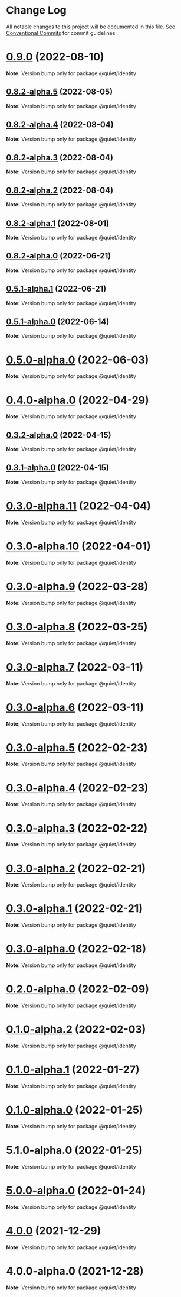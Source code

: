 # Change Log

All notable changes to this project will be documented in this file.
See [Conventional Commits](https://conventionalcommits.org) for commit guidelines.

# [0.9.0](https://github.com/TryQuiet/identity/compare/@quiet/identity@0.8.2-alpha.5...@quiet/identity@0.9.0) (2022-08-10)

**Note:** Version bump only for package @quiet/identity





## [0.8.2-alpha.5](https://github.com/TryQuiet/identity/compare/@quiet/identity@0.8.2-alpha.4...@quiet/identity@0.8.2-alpha.5) (2022-08-05)

**Note:** Version bump only for package @quiet/identity





## [0.8.2-alpha.4](https://github.com/TryQuiet/identity/compare/@quiet/identity@0.8.2-alpha.3...@quiet/identity@0.8.2-alpha.4) (2022-08-04)

**Note:** Version bump only for package @quiet/identity





## [0.8.2-alpha.3](https://github.com/TryQuiet/identity/compare/@quiet/identity@0.8.2-alpha.1...@quiet/identity@0.8.2-alpha.3) (2022-08-04)

**Note:** Version bump only for package @quiet/identity





## [0.8.2-alpha.2](https://github.com/TryQuiet/identity/compare/@quiet/identity@0.8.2-alpha.1...@quiet/identity@0.8.2-alpha.2) (2022-08-04)

**Note:** Version bump only for package @quiet/identity





## [0.8.2-alpha.1](https://github.com/TryQuiet/identity/compare/@quiet/identity@0.8.2-alpha.0...@quiet/identity@0.8.2-alpha.1) (2022-08-01)

**Note:** Version bump only for package @quiet/identity





## [0.8.2-alpha.0](https://github.com/TryQuiet/identity/compare/@quiet/identity@0.5.1-alpha.1...@quiet/identity@0.8.2-alpha.0) (2022-06-21)

**Note:** Version bump only for package @quiet/identity





## [0.5.1-alpha.1](https://github.com/TryQuiet/identity/compare/@quiet/identity@0.5.1-alpha.0...@quiet/identity@0.5.1-alpha.1) (2022-06-21)

**Note:** Version bump only for package @quiet/identity





## [0.5.1-alpha.0](https://github.com/TryQuiet/identity/compare/@quiet/identity@0.5.0-alpha.0...@quiet/identity@0.5.1-alpha.0) (2022-06-14)

**Note:** Version bump only for package @quiet/identity





# [0.5.0-alpha.0](https://github.com/TryQuiet/identity/compare/@quiet/identity@0.4.0-alpha.0...@quiet/identity@0.5.0-alpha.0) (2022-06-03)

**Note:** Version bump only for package @quiet/identity





# [0.4.0-alpha.0](https://github.com/TryQuiet/identity/compare/@quiet/identity@0.3.2-alpha.0...@quiet/identity@0.4.0-alpha.0) (2022-04-29)

**Note:** Version bump only for package @quiet/identity





## [0.3.2-alpha.0](https://github.com/TryQuiet/identity/compare/@quiet/identity@0.3.0-alpha.11...@quiet/identity@0.3.2-alpha.0) (2022-04-15)

**Note:** Version bump only for package @quiet/identity





## [0.3.1-alpha.0](https://github.com/TryQuiet/identity/compare/@quiet/identity@0.3.0-alpha.11...@quiet/identity@0.3.1-alpha.0) (2022-04-15)

**Note:** Version bump only for package @quiet/identity





# [0.3.0-alpha.11](https://github.com/TryQuiet/identity/compare/@quiet/identity@0.3.0-alpha.10...@quiet/identity@0.3.0-alpha.11) (2022-04-04)

**Note:** Version bump only for package @quiet/identity





# [0.3.0-alpha.10](https://github.com/TryQuiet/identity/compare/@quiet/identity@0.3.0-alpha.7...@quiet/identity@0.3.0-alpha.10) (2022-04-01)

**Note:** Version bump only for package @quiet/identity





# [0.3.0-alpha.9](https://github.com/TryQuiet/identity/compare/@quiet/identity@0.3.0-alpha.7...@quiet/identity@0.3.0-alpha.9) (2022-03-28)

**Note:** Version bump only for package @quiet/identity





# [0.3.0-alpha.8](https://github.com/TryQuiet/identity/compare/@quiet/identity@0.3.0-alpha.7...@quiet/identity@0.3.0-alpha.8) (2022-03-25)

**Note:** Version bump only for package @quiet/identity





# [0.3.0-alpha.7](https://github.com/TryQuiet/identity/compare/@quiet/identity@0.3.0-alpha.5...@quiet/identity@0.3.0-alpha.7) (2022-03-11)

**Note:** Version bump only for package @quiet/identity





# [0.3.0-alpha.6](https://github.com/TryQuiet/identity/compare/@quiet/identity@0.3.0-alpha.5...@quiet/identity@0.3.0-alpha.6) (2022-03-11)

**Note:** Version bump only for package @quiet/identity





# [0.3.0-alpha.5](https://github.com/TryQuiet/identity/compare/@quiet/identity@0.2.0-alpha.0...@quiet/identity@0.3.0-alpha.5) (2022-02-23)

**Note:** Version bump only for package @quiet/identity





# [0.3.0-alpha.4](https://github.com/TryQuiet/identity/compare/@quiet/identity@0.2.0-alpha.0...@quiet/identity@0.3.0-alpha.4) (2022-02-23)

**Note:** Version bump only for package @quiet/identity





# [0.3.0-alpha.3](https://github.com/TryQuiet/identity/compare/@quiet/identity@0.2.0-alpha.0...@quiet/identity@0.3.0-alpha.3) (2022-02-22)

**Note:** Version bump only for package @quiet/identity





# [0.3.0-alpha.2](https://github.com/TryQuiet/identity/compare/@quiet/identity@0.2.0-alpha.0...@quiet/identity@0.3.0-alpha.2) (2022-02-21)

**Note:** Version bump only for package @quiet/identity





# [0.3.0-alpha.1](https://github.com/TryQuiet/identity/compare/@quiet/identity@0.2.0-alpha.0...@quiet/identity@0.3.0-alpha.1) (2022-02-21)

**Note:** Version bump only for package @quiet/identity





# [0.3.0-alpha.0](https://github.com/TryQuiet/identity/compare/@quiet/identity@0.2.0-alpha.0...@quiet/identity@0.3.0-alpha.0) (2022-02-18)

**Note:** Version bump only for package @quiet/identity





# [0.2.0-alpha.0](https://github.com/TryQuiet/identity/compare/@quiet/identity@0.1.0-alpha.2...@quiet/identity@0.2.0-alpha.0) (2022-02-09)

**Note:** Version bump only for package @quiet/identity





# [0.1.0-alpha.2](https://github.com/TryQuiet/identity/compare/@quiet/identity@0.1.0-alpha.1...@quiet/identity@0.1.0-alpha.2) (2022-02-03)

**Note:** Version bump only for package @quiet/identity





# [0.1.0-alpha.1](https://github.com/TryQuiet/identity/compare/@quiet/identity@0.1.0-alpha.0...@quiet/identity@0.1.0-alpha.1) (2022-01-27)

**Note:** Version bump only for package @quiet/identity





# [0.1.0-alpha.0](https://github.com/TryQuiet/identity/compare/@quiet/identity@5.1.0-alpha.0...@quiet/identity@0.1.0-alpha.0) (2022-01-25)

**Note:** Version bump only for package @quiet/identity





# 5.1.0-alpha.0 (2022-01-25)

**Note:** Version bump only for package @quiet/identity





# [5.0.0-alpha.0](https://github.com/quiet/identity/compare/@quiet/identity@4.0.0...@quiet/identity@5.0.0-alpha.0) (2022-01-24)

**Note:** Version bump only for package @quiet/identity





# [4.0.0](https://github.com/quiet/identity/compare/@quiet/identity@4.0.0-alpha.0...@quiet/identity@4.0.0) (2021-12-29)

**Note:** Version bump only for package @quiet/identity





# 4.0.0-alpha.0 (2021-12-28)

**Note:** Version bump only for package @quiet/identity
